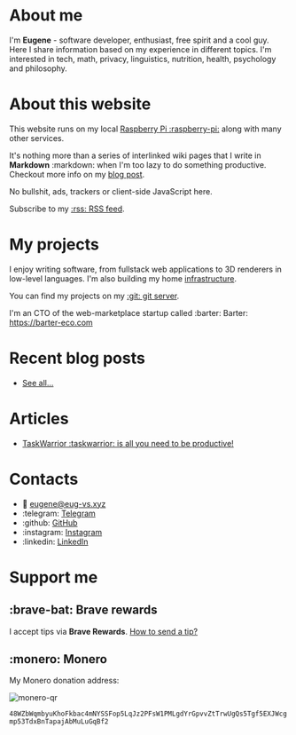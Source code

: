 # About me
I'm **Eugene** - software developer, enthusiast, free spirit and a cool guy. Here I share information based on my experience in different topics. I'm interested in tech, math, privacy, linguistics, nutrition, health, psychology and philosophy.

# About this website
This website runs on my local [Raspberry Pi :raspberry-pi:](https://www.raspberrypi.org/) along with many other services.

It's nothing more than a series of interlinked wiki pages that I write in **Markdown** :markdown: when I'm too lazy to do something productive. Checkout more info on my [blog post](/blog/2021-07-02.md).

No bullshit, ads, trackers or client-side JavaScript here.

Subscribe to my [:rss: RSS feed](https://eug-vs.xyz/blog/index.xml).

# My projects
I enjoy writing software, from fullstack web applications to 3D renderers in low-level languages. I'm also building my home [infrastructure](https://git.eug-vs.xyz/eug-vs/infrastructure/).

You can find my projects on my [:git: git server](https://git.eug-vs.xyz).

I'm an CTO of the web-marketplace startup called :barter: Barter: https://barter-eco.com

# Recent blog posts
 - [See all...](./blog/index.md)

# Articles
 - [TaskWarrior :taskwarrior: is all you need to be productive!](./articles/taskwarrior.md)

# Contacts
 - :email: eugene@eug-vs.xyz
 - :telegram: [Telegram](https://t.me/eug_vs)
 - :github: [GitHub](https://github.com/eug-vs)
 - :instagram:  [Instagram](https://instagram.com/eug.vs)
 - :linkedin:  [LinkedIn](https://www.linkedin.com/in/eugene-sokolov-98749b19a/)

# Support me
## :brave-bat: Brave rewards
I accept tips via **Brave Rewards**. [How to send a tip?](https://support.brave.com/hc/en-us/articles/360021123971-How-do-I-tip-websites-and-Content-Creators-in-Brave-Rewards-)

## :monero: Monero
My Monero donation address:

![monero-qr](/public/monero-qr.png)

`48WZbWqmbyuKhoFkbac4mNYSSFop5LqJz2PFsW1PMLgdYrGpvvZtTrwUgQs5Tgf5EXJWcgmp53TdxBnTapajAbMuLuGqBf2`

